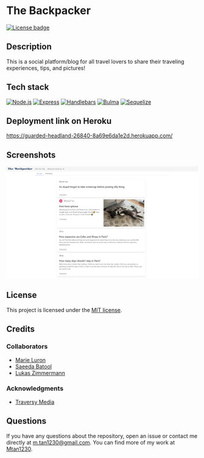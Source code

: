 # The Backpacker

[![License badge](https://img.shields.io/badge/liscense-MIT-blue)](./LICENSE) 

## Description

This is a social platform/blog for all travel lovers to share their traveling experiences, tips, and pictures!

## Tech stack

[![Node.js](https://img.shields.io/badge/Node.js-green)](https://nodejs.org/)
[![Express](https://img.shields.io/badge/Express-black)](https://expressjs.com/)
[![Handlebars](https://img.shields.io/badge/Handlebars-orange)](https://handlebarsjs.com/)
[![Bulma](https://img.shields.io/badge/Bulma-00D1B2)](https://bulma.io/)
[![Sequelize](https://img.shields.io/badge/Sequelize-blue)](https://sequelize.org/)

## Deployment link on Heroku 

https://guarded-headland-26840-8a69e6da1e2d.herokuapp.com/

## Screenshots

![screen-capture](public/images/screencapture.png)

## License  

This project is licensed under the [MIT license](LICENSE).  

## Credits  

### Collaborators

* [Marie Luron](https://github.com/mluron-ArxFjs)
* [Saeeda Batool](https://github.com/Saeeda14)
* [Lukas Zimmermann](https://github.com/mastalukeremix)

### Acknowledgments

* [Traversy Media](https://www.youtube.com/watch?v=SBvmnHTQIPY)

## Questions  

If you have any questions about the repository, open an issue or contact me directly at [m.tan1230@gmail.com](mailto:m.tan1230@gmail.com). You can find more of my work at [Mtan1230](https://github.com/Mtan1230).
